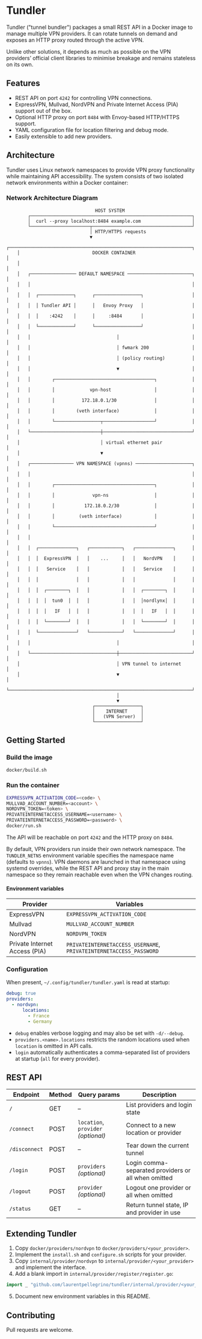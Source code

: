 # Tundler

Tundler ("tunnel bundler") packages a small REST API in a Docker image to manage multiple VPN providers.
It can rotate tunnels on demand and exposes an HTTP proxy routed through the active VPN.

Unlike other solutions, it depends as much as possible on the VPN providers’ official client libraries
to minimise breakage and remains stateless on its own.

## Features

- REST API on port `4242` for controlling VPN connections.
- ExpressVPN, Mullvad, NordVPN and Private Internet Access (PIA) support out of the box.
- Optional HTTP proxy on port `8484` with Envoy-based HTTP/HTTPS support.
- YAML configuration file for location filtering and debug mode.
- Easily extensible to add new providers.

## Architecture

Tundler uses Linux network namespaces to provide VPN proxy functionality while maintaining API accessibility.
The system consists of two isolated network environments within a Docker container:

### Network Architecture Diagram

```
                                 HOST SYSTEM
        ┌────────────────────────────────────────────────────────────┐
        │  curl --proxy localhost:8484 example.com                   │
        └──────────────────────┬─────────────────────────────────────┘
                               │ HTTP/HTTPS requests
                               ▼
    ┌────────────────────────────────────────────────────────────────────┐
    │                           DOCKER CONTAINER                         │
    │                                                                    │
    │   ┌───────────────── DEFAULT NAMESPACE ────────────────────────┐   │
    │   │                                                            │   │
    │   │  ┌─────────────┐      ┌─────────────────┐                  │   │
    │   │  │ Tundler API │      │   Envoy Proxy   │                  │   │
    │   │  │    :4242    │      │     :8484       │                  │   │
    │   │  └─────────────┘      └─────────────────┘                  │   │
    │   │                                │                           │   │
    │   │                                │ fwmark 200                │   │
    │   │                                │ (policy routing)          │   │
    │   │                                ▼                           │   │
    │   │        ┌─────────────────────────────────────┐             │   │
    │   │        │             vpn-host                │             │   │
    │   │        │          172.18.0.1/30              │             │   │
    │   │        │        (veth interface)             │             │   │
    │   │        └─────────────────┬───────────────────┘             │   │
    │   └──────────────────────────┼─────────────────────────────────┘   │
    │                              │ virtual ethernet pair               │
    │                              ▼                                     │
    │   ┌──────────────── VPN NAMESPACE (vpnns) ─────────────────────┐   │
    │   │                                                            │   │
    │   │        ┌─────────────────────────────────────┐             │   │
    │   │        │              vpn-ns                 │             │   │
    │   │        │           172.18.0.2/30             │             │   │
    │   │        │         (veth interface)            │             │   │
    │   │        └─────────────────────────────────────┘             │   │
    │   │                                                            │   │
    │   │  ┌──────────────┐   ┌────────────┐   ┌──────────────┐      │   │
    │   │  │  ExpressVPN  │   │    ...     │   │   NordVPN    │      │   │
    │   │  │   Service    │   │            │   │   Service    │      │   │
    │   │  │              │   │            │   │              │      │   │
    │   │  │  ┌────────┐  │   │            │   │  ┌────────┐  │      │   │
    │   │  │  │  tun0  │  │   │            │   │  │nordlynx│  │      │   │
    │   │  │  │   IF   │  │   │            │   │  │   IF   │  │      │   │
    │   │  │  └────────┘  │   │            │   │  └────────┘  │      │   │
    │   │  └──────────────┘   └────────────┘   └──────────────┘      │   │
    │   │                                │                           │   │
    │   └────────────────────────────────┼───────────────────────────┘   │
    │                                    │ VPN tunnel to internet        │
    │                                    ▼                               │
    └────────────────────────────────────────────────────────────────────┘
                                         │
                                         ▼
                                ┌─────────────────┐
                                │    INTERNET     │
                                │   (VPN Server)  │
                                └─────────────────┘
```

## Getting Started

### Build the image

```bash
docker/build.sh
```

### Run the container

```bash
EXPRESSVPN_ACTIVATION_CODE=<code> \
MULLVAD_ACCOUNT_NUMBER=<account> \
NORDVPN_TOKEN=<token> \
PRIVATEINTERNETACCESS_USERNAME=<username> \
PRIVATEINTERNETACCESS_PASSWORD=<password> \
docker/run.sh
```

The API will be reachable on port `4242` and the HTTP proxy on `8484`.

By default, VPN providers run inside their own network namespace.
The `TUNDLER_NETNS` environment variable specifies the namespace name
(defaults to `vpnns`). VPN daemons are launched in that namespace using
systemd overrides, while the REST API and proxy stay in the main namespace so they 
remain reachable even when the VPN changes routing.

#### Environment variables

| Provider                      | Variables                                                          |
|-------------------------------|--------------------------------------------------------------------|
| ExpressVPN                    | `EXPRESSVPN_ACTIVATION_CODE`                                       |
| Mullvad                       | `MULLVAD_ACCOUNT_NUMBER`                                           |
| NordVPN                       | `NORDVPN_TOKEN`                                                    |
| Private Internet Access (PIA) | `PRIVATEINTERNETACCESS_USERNAME`, `PRIVATEINTERNETACCESS_PASSWORD` |

### Configuration

When present, `~/.config/tundler/tundler.yaml` is read at startup:

```yaml
debug: true
providers:
  - nordvpn:
      locations:
        - France
        - Germany
```

- `debug` enables verbose logging and may also be set with `-d/--debug`.
- `providers.<name>.locations` restricts the random locations used when `location` is omitted in API calls.
- `login` automatically authenticates a comma-separated list of providers at startup (`all` for every provider).

## REST API

| Endpoint      | Method | Query params                        | Description                                         |
|---------------|--------|-------------------------------------|-----------------------------------------------------|
| `/`           | GET    | –                                   | List providers and login state                      |
| `/connect`    | POST   | `location`, `provider` *(optional)* | Connect to a new location or provider               |
| `/disconnect` | POST   | –                                   | Tear down the current tunnel                        |
| `/login`      | POST   | `providers` *(optional)*            | Login comma-separated providers or all when omitted |
| `/logout`     | POST   | `provider` *(optional)*             | Logout one provider or all when omitted             |
| `/status`     | GET    | –                                   | Return tunnel state, IP and provider in use         |

## Extending Tundler

1. Copy `docker/providers/nordvpn` to `docker/providers/<your_provider>`.
2. Implement the `install.sh` and `configure.sh` scripts for your provider.
3. Copy `internal/provider/nordvpn` to `internal/provider/<your_provider>` and implement the interface.
4. Add a blank import in `internal/provider/register/register.go`:

```go
import _ "github.com/laurentpellegrino/tundler/internal/provider/<your_provider>"
```

5. Document new environment variables in this README.

## Contributing

Pull requests are welcome.
